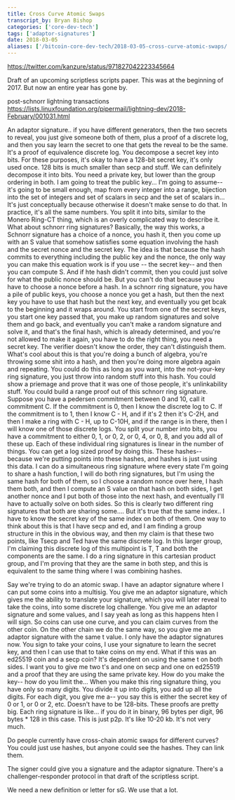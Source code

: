 ```yaml
---
title: Cross Curve Atomic Swaps
transcript_by: Bryan Bishop
categories: ['core-dev-tech']
tags: ['adaptor-signatures']
date: 2018-03-05
aliases: ['/bitcoin-core-dev-tech/2018-03-05-cross-curve-atomic-swaps/']
---
```


<https://twitter.com/kanzure/status/971827042223345664>

Draft of an upcoming scriptless scripts paper. This was at the beginning of 2017. But now an entire year has gone by.

post-schnorr lightning transactions <https://lists.linuxfoundation.org/pipermail/lightning-dev/2018-February/001031.html>

An adaptor signature.. if you have different generators, then the two secrets to reveal, you just give someone both of them, plus a proof of a discrete log, and then you say learn the secret to one that gets the reveal to be the same. It's a proof of equivalence discrete log. You decompose a secret key into bits. For these purposes, it's okay to have a 128-bit secret key, it's only used once. 128 bits is much smaller than secp and stuff. We can definitely decompose it into bits. You need a private key, but lower than the group ordering in both. I am going to treat the public key... I'm going to assume-- it's going to be small enough, map from every integer into a range, bijection into the set of integers and set of scalars in secp and the set of scalars in... It's just conceptually because otherwise it doesn't make sense to do that. In practice, it's all the same numbers. You split it into bits, similar to the Monero Ring-CT thing, which is an overly complicated way to describe it. What about schnorr ring signatures? Basically, the way this works, a Schnorr signature has a choice of a nonce, you hash it, then you come up with an S value that somehow satisfies some equation involving the hash and the secret nonce and the secret key. The idea is that because the hash commits to everything including the public key and the nonce, the only way you can make this equation work is if you use -- the secret key-- and then you can compute S. And if hte hash didn't commit, then you could just solve for what the public nonce should be. But you can't do that because you have to choose a nonce before a hash. In a schnorr ring signature, you have a pile of public keys, you choose a nonce you get a hash, but then the next key you have to use that hash but the next key, and eventually you get bcak to the beginning and it wraps around. You start from one of the secret keys, you start one key passed that, you make up random signatures and solve them and go back, and eventually you can't make a random signature and solve it, and that's the final hash, which is already determined, and you're not allowed to make it again, you have to do the right thing, you need a secret key. The verifier doesn't know the order, they can't distinguish them. What's cool about this is that you're doing a bunch of algebra, you're throwing some shit into a hash, and then you're doing more algebra again and repeating. You could do this as long as you want, into the not-your-key ring signature, you just throw into random stuff into this hash. You could show a priemage and prove that it was one of those people, it's unlinkability stuff. You could build a range proof out of this schnorr ring signature. Suppose you have a pedersen commitment between 0 and 10, call it commitment C. If the commitment is 0, then I know the discrete log to C. If the commitment is to 1, then I know C - H, and if it's 2 then it's C-2H, and then I make a ring with C - H, up to C-10H, and if the range is in there, then I will know one of those discrete logs. You split your number into bits, you have a commitment to either 0, 1, or 0, 2, or 0, 4, or 0, 8, and you add all of these up. Each of these individual ring signatures is linear in the number of things. You can get a log sized proof by doing this. These hashes-- because we're putting points into these hashes, and hashes is just using this data. I can do a simultaneous ring signature where every state I'm going to share a hash function, I will do both ring signatures, but I'm using the same hash for both of them, so I choose a random nonce over here, I hash them both, and then I compute an S value on that hash on both sides, I get another nonce and I put both of those into the next hash, and eventually I'll have to actually solve on both sides. So this is clearly two different ring signatures that both are sharing some.... But it's true that the same index.. I have to know the secret key of the same index on both of them. One way to think about this is that I have secp and ed, and I am finding a group structure in this in the obvious way, and then my claim is that these two points, like Tsecp and Ted have the same discrete log. In this larger group, I'm claiming this discrete log of this multipoint is T, T and both the components are the same. I do a ring signature in this cartesian product group, and I'm proving that they are the same in both step, and this is equivalent to the same thing where I was combining hashes.

Say we're trying to do an atomic swap. I have an adaptor signature where I can put some coins into a multisig. You give me an adaptor signature, which gives me the ability to translate your signature, which you will later reveal to take the coins, into some discrete log challenge. You give me an adaptor signature and some values, and I say yeah as long as this happens hten I will sign. So coins can use one curve, and you can claim curves from the other coin. On the other chain we do the same way, so you give me an adaptor signature with the same t value. I only have the adaptor signatures now. You sign to take your coins, I use your signature to learn the secret key, and then I can use that to take coins on my end. What if this was an ed25519 coin and a secp coin? It's dependent on using the same t on both sides. I want you to give me two t's and one on secp and one on ed25519 and a proof that they are using the same private key. How do you make the key-- how do you limit the... When you make this ring signature thing, you have only so many digits. You divide it up into digits, you add up all the digits. For each digit, you give me a-- you say this is either the secret key of 0 or 1, or 0 or 2, etc. Doesn't have to be 128-bits. These proofs are pretty big. Each ring signature is like... if you do it in binary, 96 bytes per digit, 96 bytes * 128 in this case. This is just p2p. It's like 10-20 kb. It's not very much.

Do people currently have cross-chain atomic swaps for different curves? You could just use hashes, but anyone could see the hashes. They can link them.

The signer could give you a signature and the adaptor signature. There's a challenger-responder protocol in that draft of the scriptless script.

We need a new definition or letter for sG. We use that a lot.
